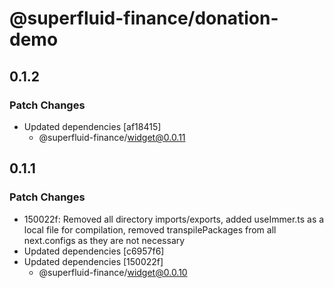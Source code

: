 # @superfluid-finance/donation-demo

## 0.1.2

### Patch Changes

- Updated dependencies [af18415]
  - @superfluid-finance/widget@0.0.11

## 0.1.1

### Patch Changes

- 150022f: Removed all directory imports/exports, added useImmer.ts as a local file for compilation, removed transpilePackages from all next.configs as they are not necessary
- Updated dependencies [c6957f6]
- Updated dependencies [150022f]
  - @superfluid-finance/widget@0.0.10
